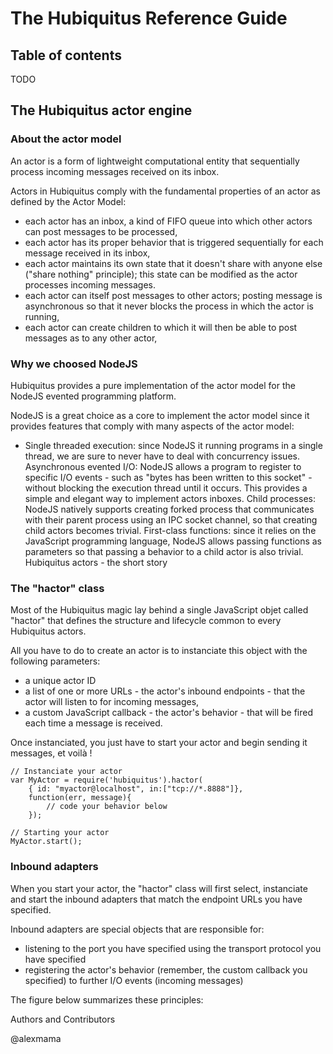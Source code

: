 # The Hubiquitus Reference Guide

## Table of contents
TODO

## The Hubiquitus actor engine

### About the actor model

An actor is a form of lightweight computational entity that sequentially process incoming messages received on its inbox.

Actors in Hubiquitus comply with the fundamental properties of an actor as defined by the Actor Model:

* each actor has an inbox, a kind of FIFO queue into which other actors can post messages to be processed,
* each actor has its proper behavior that is triggered sequentially for each message received in its inbox,
* each actor maintains its own state that it doesn't share with anyone else ("share nothing" principle); this state can be modified as the actor processes incoming messages.
* each actor can itself post messages to other actors; posting message is asynchronous so that it never blocks the process in which the actor is running,
* each actor can create children to which it will then be able to post messages as to any other actor,

### Why we choosed NodeJS

Hubiquitus provides a pure implementation of the actor model for the NodeJS evented programming platform.

NodeJS is a great choice as a core to implement the actor model since it provides features that comply with many aspects of the actor model:

* Single threaded execution: since NodeJS it running programs in a single thread, we are sure to never have to deal with concurrency issues.
Asynchronous evented I/O: NodeJS allows a program to register to specific I/O events - such as "bytes has been written to this socket" - without blocking the execution thread until it occurs. This provides a simple and elegant way to implement actors inboxes.
Child processes: NodeJS natively supports creating forked process that communicates with their parent process using an IPC socket channel, so that creating child actors becomes trivial.
First-class functions: since it relies on the JavaScript programming language, NodeJS allows passing functions as parameters so that passing a behavior to a child actor is also trivial.
Hubiquitus actors - the short story

### The "hactor" class

Most of the Hubiquitus magic lay behind a single JavaScript objet called "hactor" that defines the structure and lifecycle common to every Hubiquitus actors.

All you have to do to create an actor is to instanciate this object with the following parameters:

* a unique actor ID
* a list of one or more URLs - the actor's inbound endpoints - that the actor will listen to for incoming messages,
* a custom JavaScript callback - the actor's behavior - that will be fired each time a message is received.

Once instanciated, you just have to start your actor and begin sending it messages, et voilà !

	// Instanciate your actor
	var MyActor = require('hubiquitus').hactor(
		{ id: "myactor@localhost", in:["tcp://*.8888"]},
		function(err, message){
			// code your behavior below
		});

	// Starting your actor
	MyActor.start();

### Inbound adapters

When you start your actor, the "hactor" class will first select, instanciate and start the inbound adapters that match the endpoint URLs you have specified.

Inbound adapters are special objects that are responsible for:

* listening to the port you have specified using the transport protocol you have specified
* registering the actor's behavior (remember, the custom callback you specified) to further I/O events (incoming messages)

The figure below summarizes these principles:

Authors and Contributors

@alexmama